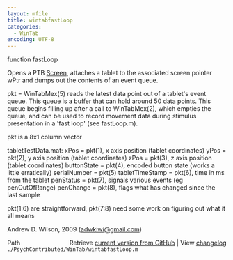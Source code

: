 ```yaml
---
layout: mfile
title: wintabfastLoop
categories:
  - WinTab
encoding: UTF-8
---
```


 function fastLoop

 Opens a PTB [Screen](/docs/Screen), attaches a tablet to the associated screen pointer wPtr and dumps out the contents of an event queue.


 pkt = WinTabMex(5) reads the latest data point out of a tablet's event queue. This queue is a buffer that can hold around 50 data points.
 This queue begins filling up after a call to WinTabMex(2), which empties the queue, and can be used to record movement data during
 stimulus presentation in a 'fast loop' (see fastLoop.m).

 pkt is a 8x1 column vector

 tabletTestData.mat:
           xPos                = pkt(1), x axis position (tablet coordinates)
           yPos                = pkt(2), y axis position (tablet coordinates)
           zPos                = pkt(3), z axis position (tablet coordinates)
           buttonState         = pkt(4), encoded button state (works a little erratically)
           serialNumber        = pkt(5)
           tabletTimeStamp     = pkt(6), time in ms from the tablet
           penStatus           = pkt(7), signals various events (eg penOutOfRange)
           penChange           = pkt(8), flags what has changed since the last sample

pkt(1:6) are straightforward, pkt(7:8) need some work on figuring out what it all means

Andrew D. Wilson, 2009 (adwkiwi@gmail.com)


<div class="code_header" style="text-align:right;">
  <span style="float:left;">Path&nbsp;&nbsp;</span> <span class="counter">Retrieve <a href=
  "https://raw.github.com/Psychtoolbox-3/Psychtoolbox-3/beta/./PsychContributed/WinTab/wintabfastLoop.m">current version from GitHub</a> | View <a href=
  "https://github.com/Psychtoolbox-3/Psychtoolbox-3/commits/beta/./PsychContributed/WinTab/wintabfastLoop.m">changelog</a></span>
</div>
<div class="code">
  <code>./PsychContributed/WinTab/wintabfastLoop.m</code>
</div>
